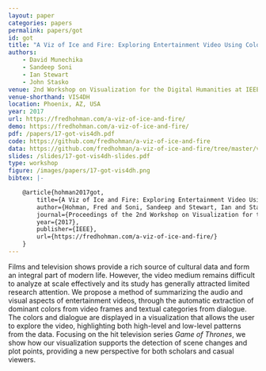 ```yaml
---
layout: paper
categories: papers
permalink: papers/got
id: got
title: "A Viz of Ice and Fire: Exploring Entertainment Video Using Color and Dialogue"
authors:
    - David Munechika
    - Sandeep Soni
    - Ian Stewart
    - John Stasko
venue: 2nd Workshop on Visualization for the Digital Humanities at IEEE VIS
venue-shorthand: VIS4DH
location: Phoenix, AZ, USA
year: 2017
url: https://fredhohman.com/a-viz-of-ice-and-fire/
demo: https://fredhohman.com/a-viz-of-ice-and-fire/
pdf: /papers/17-got-vis4dh.pdf
code: https://github.com/fredhohman/a-viz-of-ice-and-fire
data: https://github.com/fredhohman/a-viz-of-ice-and-fire/tree/master/vis/data
slides: /slides/17-got-vis4dh-slides.pdf
type: workshop
figure: /images/papers/17-got-vis4dh.png
bibtex: |-

    @article{hohman2017got,
        title={A Viz of Ice and Fire: Exploring Entertainment Video Using Color and Dialogue},
        author={Hohman, Fred and Soni, Sandeep and Stewart, Ian and Stasko, John}
        journal={Proceedings of the 2nd Workshop on Visualization for the Digital Humanities (VIS4DH) at IEEE VIS},
        year={2017},
        publisher={IEEE},
        url={https://fredhohman.com/a-viz-of-ice-and-fire/}
    }
---
```


Films and television shows provide a rich source of cultural data and form an integral part of modern life. 
However, the video medium remains difficult to analyze at scale effectively and its study has generally attracted limited research attention. 
We propose a method of summarizing the audio and visual aspects of entertainment videos, through the automatic extraction of dominant colors from video frames and textual categories from dialogue. 
The colors and dialogue are displayed in a visualization that allows the user to explore the video, highlighting both high-level and low-level patterns from the data. 
Focusing on the hit television series *Game of Thrones*, we show how our visualization supports the detection of scene changes and plot points, providing a new perspective for both scholars and casual viewers.
